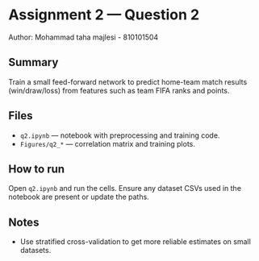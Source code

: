 # Assignment 2 — Question 2

Author: Mohammad taha majlesi - 810101504

Summary
-------
Train a small feed-forward network to predict home-team match results (win/draw/loss) from features such as team FIFA ranks and points.

Files
-----
- `q2.ipynb` — notebook with preprocessing and training code.
- `Figures/q2_*` — correlation matrix and training plots.

How to run
----------
Open `q2.ipynb` and run the cells. Ensure any dataset CSVs used in the notebook are present or update the paths.

Notes
-----
- Use stratified cross-validation to get more reliable estimates on small datasets.

